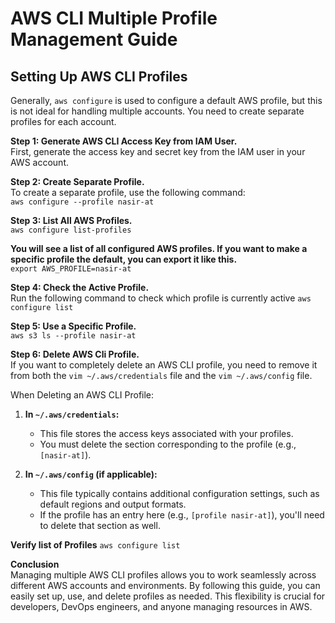 # AWS CLI Multiple Profile Management Guide

## Setting Up AWS CLI Profiles

Generally, `aws configure` is used to configure a default AWS profile, but this is not ideal for handling multiple accounts. You need to create separate profiles for each account.

**Step 1: Generate AWS CLI Access Key from IAM User.**\
First, generate the access key and secret key from the IAM user in your AWS account.

**Step 2: Create Separate Profile.**\
To create a separate profile, use the following command:\
`aws configure --profile nasir-at`

**Step 3: List All AWS Profiles.**\
`aws configure list-profiles`

**You will see a list of all configured AWS profiles. If you want to make a specific profile the default, you can export it like this.**\
`export AWS_PROFILE=nasir-at`

**Step 4: Check the Active Profile.**\
Run the following command to check which profile is currently active
`aws configure list`

**Step 5: Use a Specific Profile.**\
`aws s3 ls --profile nasir-at`

**Step 6: Delete AWS Cli Profile.**\
If you want to completely delete an AWS CLI profile, you need to remove it from both the `vim ~/.aws/credentials` file and the `vim ~/.aws/config` file.

When Deleting an AWS CLI Profile:
1. **In `~/.aws/credentials`:**
   - This file stores the access keys associated with your profiles.
   - You must delete the section corresponding to the profile (e.g., `[nasir-at]`).

2. **In `~/.aws/config` (if applicable):**
   - This file typically contains additional configuration settings, such as default regions and output formats.
   - If the profile has an entry here (e.g., `[profile nasir-at]`), you'll need to delete that section as well.

**Verify list of Profiles**
`aws configure list`

**Conclusion**\
Managing multiple AWS CLI profiles allows you to work seamlessly across different AWS accounts and environments. By following this guide, you can easily set up, use, and delete profiles as needed. This flexibility is crucial for developers, DevOps engineers, and anyone managing resources in AWS.